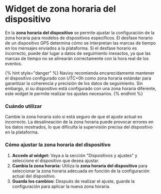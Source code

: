# Widget de zona horaria del dispositivo

En la **zona horaria del dispositivo** se permite ajustar la configuración de la zona horaria para modelos de dispositivos específicos. El desfase horario de un dispositivo GPS determina cómo se interpretan las marcas de tiempo en los mensajes enviados a la plataforma. Si el desfase horario es incorrecto, puede dar lugar a datos de seguimiento inexactos, ya que las marcas de tiempo no se alinearán correctamente con la hora real de los eventos.

{% hint style="danger" %}
Navixy recomienda encarecidamente mantener el dispositivo configurado con UTC+0h como zona horaria estándar para garantizar la coherencia y precisión de los datos de seguimiento. Sin embargo, si su dispositivo está configurado con una zona horaria diferente, este widget le permite realizar los ajustes necesarios.
{% endhint %}

### Cuándo utilizar

Cambie la zona horaria solo si está seguro de que el ajuste actual es incorrecto. La desalineación de la zona horaria puede provocar errores en los datos mostrados, lo que dificulta la supervisión precisa del dispositivo en la plataforma.

### Cómo ajustar la zona horaria del dispositivo

1. **Accede al widget:** Vaya a la sección "Dispositivos y ajustes" y seleccione el dispositivo que desea ajustar.
2. **Cambia la zona horaria:** Utiliza la **zona horaria del dispositivo** para seleccionar la zona horaria adecuada en función de la configuración actual del dispositivo.
3. **Guarda los cambios:** Después de realizar el ajuste, guarde la configuración para aplicar la nueva zona horaria.
